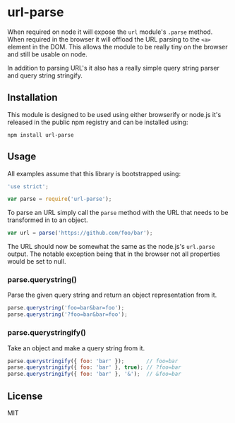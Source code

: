 # url-parse

When required on node it will expose the `url` module's `.parse` method. When
required in the browser it will offload the URL parsing to the `<a>` element in
the DOM. This allows the module to be really tiny on the browser and still be
usable on node.

In addition to parsing URL's it also has a really simple query string parser and
query string stringify.

## Installation

This module is designed to be used using either browserify or node.js it's
released in the public npm registry and can be installed using:

```
npm install url-parse
```

## Usage

All examples assume that this library is bootstrapped using:

```js
'use strict';

var parse = require('url-parse');
```

To parse an URL simply call the `parse` method with the URL that needs to be
transformed in to an object.

```js
var url = parse('https://github.com/foo/bar');
```

The URL should now be somewhat the same as the node.js's `url.parse` output. The
notable exception being that in the browser not all properties would be set to
null.

### parse.querystring()

Parse the given query string and return an object representation from it.

```js
parse.querystring('foo=bar&bar=foo');
parse.querystring('?foo=bar&bar=foo');
```

### parse.querystringify()

Take an object and make a query string from it.

```js
parse.querystringify({ foo: 'bar' });       // foo=bar
parse.querystringify({ foo: 'bar' }, true); // ?foo=bar
parse.querystringify({ foo: 'bar' }, '&');  // &foo=bar
```

## License

MIT
